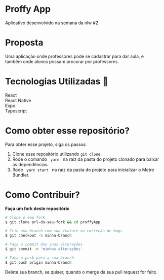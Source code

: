 # Proffy App
Aplicativo desenvolvido na semana da nlw #2

# Proposta
Uma aplicação onde professores pode se cadastrar para dar aula, e tambêm onde alunos possam procurar
por professores.

# Tecnologias Utilizadas 🚀
React <br />
React Native <br />
Expo <br />
Typescript <br />

# Como obter esse repositório?
Para obter esse projeto, siga os passos:
1. Clone esse repositório utilizando <code>git clone</code>.
2. Rode o comando <code> yarn </code> na raíz da pasta do projeto clonado para baixar as dependências.
3. Rode <code> yarn start </code> na raíz da pasta do projeto para inicializar o Metro Bundler.

# Como Contribuir?
**Faça um fork deste repositório**

```bash
# Clone o seu fork
$ git clone url-do-seu-fork && cd proffyApp

# Crie uma branch com sua feature ou correção de bugs
$ git checkout -b minha-branch

# Faça o commit das suas alterações
$ git commit -m 'minhas alterações'

# Faça o push para a sua branch
$ git push origin minha-branch
```

Delete sua branch, se quiser, quando o merge da sua pull request for feito. <br />